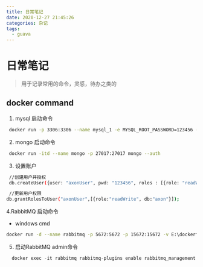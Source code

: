 ```yaml
---
title: 日常笔记
date: 2020-12-27 21:45:26
categories: 杂记
tags:
  - guava
---
```


# 日常笔记

> 用于记录常用的命令，灵感，待办之类的

## docker command

1. mysql 启动命令

```bash
 docker run -p 3306:3306 --name mysql_1 -e MYSQL_ROOT_PASSWORD=123456 -d mysql:5.7.2
```

2. mongo 启动命令

```bash
 docker run -itd --name mongo -p 27017:27017 mongo --auth
```

3. 设置账户

```bash
 //创建用户并授权
 db.createUser({user: "axonUser", pwd: "123456", roles : [{role: "readWrite", db: "interviewTest"}]});

 //更新用户权限
db.grantRolesToUser("axonUser",[{role:"readWrite", db:"axon"}]);

```

4.RabbitMQ 启动命令
- windows cmd

```bash
docker run -d --name rabbitmq -p 5672:5672 -p 15672:15672 -v E:\dockerfile\RabbitMQ:/var/lib/rabbitmq --hostname myRabbit -e RABBITMQ_DEFAULT_VHOST=my_vhost  -e RABBITMQ_DEFAULT_USER=admin -e RABBITMQ_DEFAULT_PASS=admin rabbitmq:latest
```

5. 启动RabbitMQ admin命令

```java
  docker exec -it rabbitmq rabbitmq-plugins enable rabbitmq_management
```